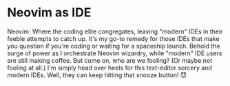 # Neovim as IDE
Neovim: Where the coding elite congregates, leaving "modern" IDEs in their feeble attempts to catch up. It's my go-to remedy for those IDEs that make you question if you're coding or waiting for a spaceship launch. Behold the surge of power as I orchestrate Neovim wizardry, while "modern" IDE users are still making coffee. But come on, who are we fooling? (Or maybe not fooling at all.) I'm simply head over heels for this text-editor sorcery and modern IDEs. Well, they can keep hitting that snooze button! 😈
